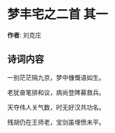 # 梦丰宅之二首  其一

**作者**: 刘克庄

## 诗词内容

一别茫茫隔九京，梦中慷慨语如生。

老犹奋笔排和议，病尚登陴募救兵。

天夺伟人关气数，时无好汉共功名。

残胡仍在王师老，宝剑虽埋愤未平。

